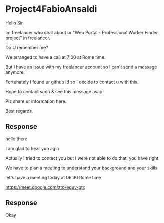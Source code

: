 # Project4FabioAnsaldi

Hello Sir

Im freelancer who chat about ur "Web Portal - Professional Worker Finder project" in freelancer.

Do U remember me?

We arranged to have a call at 7:00 at Rome time.

But I have an issue with my freelancer account so I can't send a message anymore.

Fortunately I found ur github id so I decide to contact u with this.

Hope to contact soon & see this message asap.

Plz share ur information here.

Best regards.


## Response

hello there

I am glad to hear yuo agin

Actually I tried to contact you but I were not able to do that, you have right 

We have to plan a meeting to understand your background and your skills 

let's have a meeting today at 06.30 Rome time

https://meet.google.com/zto-eguv-gtx


## Response

Okay

